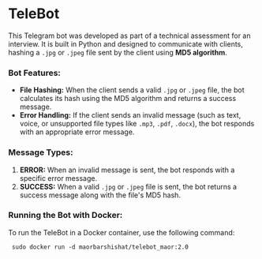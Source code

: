 # TeleBot

This Telegram bot was developed as part of a technical assessment for an interview. It is built in Python and designed to communicate with clients, hashing a `.jpg` or `.jpeg` file sent by the client using **MD5 algorithm**.

### Bot Features:
- **File Hashing:** When the client sends a valid `.jpg` or `.jpeg` file, the bot calculates its hash using the MD5 algorithm and returns a success message.
- **Error Handling:** If the client sends an invalid message (such as text, voice, or unsupported file types like `.mp3`, `.pdf`, `.docx`), the bot responds with an appropriate error message.

### Message Types:
1. **ERROR:** When an invalid message is sent, the bot responds with a specific error message.
2. **SUCCESS:** When a valid `.jpg` or `.jpeg` file is sent, the bot returns a success message along with the file's MD5 hash.

### Running the Bot with Docker:
To run the TeleBot in a Docker container, use the following command:
```
 sudo docker run -d maorbarshishat/telebot_maor:2.0
```
